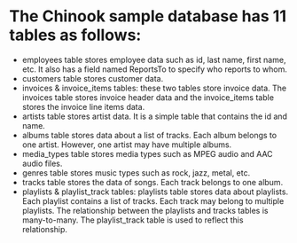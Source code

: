 # The Chinook sample database has 11 tables as follows:

- employees table stores employee data such as id, last name, first name, etc. It also has a field named ReportsTo to specify who reports to whom.
- customers table stores customer data.
- invoices & invoice_items tables: these two tables store invoice data. The invoices table stores invoice header data and the invoice_items table stores the invoice line items data.
- artists table stores artist data. It is a simple table that contains the id and name.
- albums table stores data about a list of tracks. Each album belongs to one artist. However, one artist may have multiple albums.
- media_types table stores media types such as MPEG audio and AAC audio files.
- genres table stores music types such as rock, jazz, metal, etc.
- tracks table stores the data of songs. Each track belongs to one album.
- playlists & playlist_track tables: playlists table stores data about playlists. Each playlist contains a list of tracks. Each track may belong to multiple playlists. The relationship between the playlists and tracks tables is many-to-many. The playlist_track table is used to reflect this relationship.